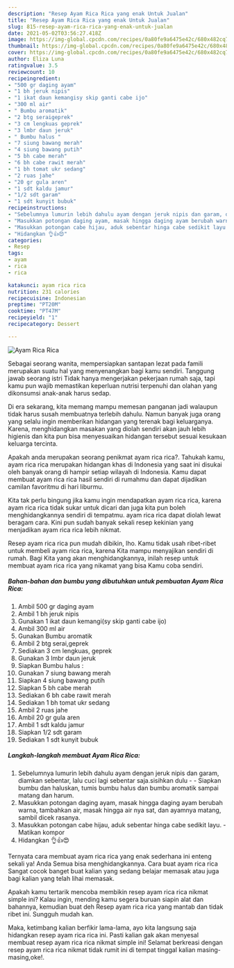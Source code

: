 ```yaml
---
description: "Resep Ayam Rica Rica yang enak Untuk Jualan"
title: "Resep Ayam Rica Rica yang enak Untuk Jualan"
slug: 815-resep-ayam-rica-rica-yang-enak-untuk-jualan
date: 2021-05-02T03:56:27.418Z
image: https://img-global.cpcdn.com/recipes/0a80fe9a6475e42c/680x482cq70/ayam-rica-rica-foto-resep-utama.jpg
thumbnail: https://img-global.cpcdn.com/recipes/0a80fe9a6475e42c/680x482cq70/ayam-rica-rica-foto-resep-utama.jpg
cover: https://img-global.cpcdn.com/recipes/0a80fe9a6475e42c/680x482cq70/ayam-rica-rica-foto-resep-utama.jpg
author: Eliza Luna
ratingvalue: 3.5
reviewcount: 10
recipeingredient:
- "500 gr daging ayam"
- "1 bh jeruk nipis"
- "1 ikat daun kemangisy skip ganti cabe ijo"
- "300 ml air"
- " Bumbu aromatik"
- "2 btg seraigeprek"
- "3 cm lengkuas geprek"
- "3 lmbr daun jeruk"
- " Bumbu halus "
- "7 siung bawang merah"
- "4 siung bawang putih"
- "5 bh cabe merah"
- "6 bh cabe rawit merah"
- "1 bh tomat ukr sedang"
- "2 ruas jahe"
- "20 gr gula aren"
- "1 sdt kaldu jamur"
- "1/2 sdt garam"
- "1 sdt kunyit bubuk"
recipeinstructions:
- "Sebelumnya lumurin lebih dahulu ayam dengan jeruk nipis dan garam, diamkan sebentar, lalu cuci lagi sebentar saja.sisihkan dulu  Siapkan bumbu dan haluskan, tumis bumbu halus dan bumbu aromatik sampai matang dan harum."
- "Masukkan potongan daging ayam, masak hingga daging ayam berubah warna, tambahkan air, masak hingga air nya sat, dan ayamnya matang, sambil dicek rasanya."
- "Masukkan potongan cabe hijau, aduk sebentar hinga cabe sedikit layu.  Matikan kompor"
- "Hidangkan 👌👍😍"
categories:
- Resep
tags:
- ayam
- rica
- rica

katakunci: ayam rica rica 
nutrition: 231 calories
recipecuisine: Indonesian
preptime: "PT20M"
cooktime: "PT47M"
recipeyield: "1"
recipecategory: Dessert

---
```



![Ayam Rica Rica](https://img-global.cpcdn.com/recipes/0a80fe9a6475e42c/680x482cq70/ayam-rica-rica-foto-resep-utama.jpg)

Sebagai seorang wanita, mempersiapkan santapan lezat pada famili merupakan suatu hal yang menyenangkan bagi kamu sendiri. Tanggung jawab seorang istri Tidak hanya mengerjakan pekerjaan rumah saja, tapi kamu pun wajib memastikan keperluan nutrisi terpenuhi dan olahan yang dikonsumsi anak-anak harus sedap.

Di era  sekarang, kita memang mampu memesan panganan jadi walaupun tidak harus susah membuatnya terlebih dahulu. Namun banyak juga orang yang selalu ingin memberikan hidangan yang terenak bagi keluarganya. Karena, menghidangkan masakan yang diolah sendiri akan jauh lebih higienis dan kita pun bisa menyesuaikan hidangan tersebut sesuai kesukaan keluarga tercinta. 



Apakah anda merupakan seorang penikmat ayam rica rica?. Tahukah kamu, ayam rica rica merupakan hidangan khas di Indonesia yang saat ini disukai oleh banyak orang di hampir setiap wilayah di Indonesia. Kamu dapat membuat ayam rica rica hasil sendiri di rumahmu dan dapat dijadikan camilan favoritmu di hari liburmu.

Kita tak perlu bingung jika kamu ingin mendapatkan ayam rica rica, karena ayam rica rica tidak sukar untuk dicari dan juga kita pun boleh menghidangkannya sendiri di tempatmu. ayam rica rica dapat diolah lewat beragam cara. Kini pun sudah banyak sekali resep kekinian yang menjadikan ayam rica rica lebih nikmat.

Resep ayam rica rica pun mudah dibikin, lho. Kamu tidak usah ribet-ribet untuk membeli ayam rica rica, karena Kita mampu menyajikan sendiri di rumah. Bagi Kita yang akan menghidangkannya, inilah resep untuk membuat ayam rica rica yang nikamat yang bisa Kamu coba sendiri.

<!--inarticleads1-->

##### Bahan-bahan dan bumbu yang dibutuhkan untuk pembuatan Ayam Rica Rica:

1. Ambil 500 gr daging ayam
1. Ambil 1 bh jeruk nipis
1. Gunakan 1 ikat daun kemangi(sy skip ganti cabe ijo)
1. Ambil 300 ml air
1. Gunakan  Bumbu aromatik
1. Ambil 2 btg serai,geprek
1. Sediakan 3 cm lengkuas, geprek
1. Gunakan 3 lmbr daun jeruk
1. Siapkan  Bumbu halus :
1. Gunakan 7 siung bawang merah
1. Siapkan 4 siung bawang putih
1. Siapkan 5 bh cabe merah
1. Sediakan 6 bh cabe rawit merah
1. Sediakan 1 bh tomat ukr sedang
1. Ambil 2 ruas jahe
1. Ambil 20 gr gula aren
1. Ambil 1 sdt kaldu jamur
1. Siapkan 1/2 sdt garam
1. Sediakan 1 sdt kunyit bubuk




<!--inarticleads2-->

##### Langkah-langkah membuat Ayam Rica Rica:

1. Sebelumnya lumurin lebih dahulu ayam dengan jeruk nipis dan garam, diamkan sebentar, lalu cuci lagi sebentar saja.sisihkan dulu -  - Siapkan bumbu dan haluskan, tumis bumbu halus dan bumbu aromatik sampai matang dan harum.
1. Masukkan potongan daging ayam, masak hingga daging ayam berubah warna, tambahkan air, masak hingga air nya sat, dan ayamnya matang, sambil dicek rasanya.
1. Masukkan potongan cabe hijau, aduk sebentar hinga cabe sedikit layu.  - Matikan kompor
1. Hidangkan 👌👍😍




Ternyata cara membuat ayam rica rica yang enak sederhana ini enteng sekali ya! Anda Semua bisa menghidangkannya. Cara buat ayam rica rica Sangat cocok banget buat kalian yang sedang belajar memasak atau juga bagi kalian yang telah lihai memasak.

Apakah kamu tertarik mencoba membikin resep ayam rica rica nikmat simple ini? Kalau ingin, mending kamu segera buruan siapin alat dan bahannya, kemudian buat deh Resep ayam rica rica yang mantab dan tidak ribet ini. Sungguh mudah kan. 

Maka, ketimbang kalian berfikir lama-lama, ayo kita langsung saja hidangkan resep ayam rica rica ini. Pasti kalian gak akan menyesal membuat resep ayam rica rica nikmat simple ini! Selamat berkreasi dengan resep ayam rica rica nikmat tidak rumit ini di tempat tinggal kalian masing-masing,oke!.


